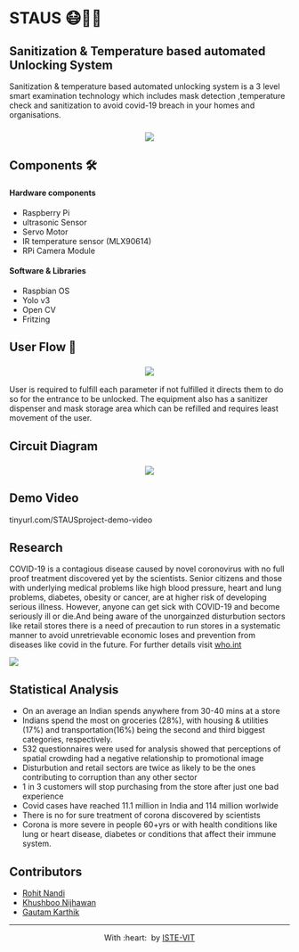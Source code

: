 # STAUS 😷:woman_technologist:
## Sanitization & Temperature based automated Unlocking System
Sanitization & temperature based automated unlocking system is a 3 level smart examination technology which includes mask detection ,temperature check and sanitization to avoid covid-19 breach in your homes and organisations.

<h3 align="center">
<img src="https://64.media.tumblr.com/f1c21ebccba902e43e15bc770b4296b4/20cfbe19b6cafa6b-35/s640x960/55cfc55d20eb4ae4e00b10fed37105e37f273eb4.jpg"></a>
  </h3>
  

## Components :hammer_and_wrench:
#### Hardware components 
-	Raspberry Pi
-	ultrasonic Sensor
-	Servo Motor
-	IR temperature sensor (MLX90614)
-	RPi Camera Module
#### Software & Libraries
-	Raspbian OS
- Yolo v3
- Open CV
- Fritzing

## User Flow 📃
<h3 align="center">
<img src="https://64.media.tumblr.com/3b606877e8e9f52413f1c29857c4c55c/95d0d9fc44171561-d7/s640x960/34b4591ac8e711951b8f692c5387848ac6908261.png"></a>
  </h3>
User is required to fulfill each parameter if not fulfilled it directs them to do so for the entrance to be unlocked.
The equipment also has a sanitizer dispenser and mask storage area which can be refilled and requires least movement of the user.



## Circuit Diagram
<h3 align="center">
<img src="https://64.media.tumblr.com/2877be26af8dd089f06e845b47735ed2/5a2be577dcd808e5-d0/s640x960/2d537b814eeb62072a3c1542a84f51186a7dfa96.png"></a>
  </h3>
  
## Demo Video 
tinyurl.com/STAUSproject-demo-video
  
## Research
COVID-19 is a contagious disease caused by novel coronovirus with no full proof treatment discovered yet by the scientists. Senior citizens and those with underlying medical problems like high blood pressure, heart and lung problems, diabetes, obesity or cancer, are at higher risk of developing serious illness. However, anyone can get sick with COVID-19 and become seriously ill or die.And being aware of the unorgainzed disturbution sectors like retail stores there is a need of precaution to run stores in a systematic manner to avoid unretrievable economic loses and prevention from diseases like covid in the future.
For further details visit [who.int](https://www.who.int/health-topics/coronavirus#tab=tab_1)

<a href="https://github.com/a-ma-n/Rahat"><img src="https://64.media.tumblr.com/9cec61b05e8977d49a0878d2c117f777/5b3c38bf1930bf2b-87/s1280x1920/bc10cf60fb42a27317a165d2abb737d626b2e74b.jpg"></a>


## Statistical Analysis

   - On an average an Indian spends anywhere from 30-40 mins at a store
   - Indians spend the most on groceries (28%), with housing & utilities (17%) and transportation(16%) being the second and third biggest categories, respectively.
   - 532 questionnaires were used for analysis showed that perceptions of spatial crowding had a negative relationship to promotional image
   - Disturbution and retail sectors are twice as likely to be the ones contributing to corruption than any other sector
   - 1 in 3 customers will stop purchasing from the store after just one bad experience
   - Covid cases have reached 11.1 million in India and 114 million worlwide
   - There is no for sure treatment of corona discovered by scientists
   - Corona is more severe in people 60+yrs or with health conditions like lung or heart disease, diabetes or conditions that affect their immune system.​
  
  
## Contributors
- <a href="https://www.linkedin.com/in/rohit-nandi-5707a4207/" target="_blank">Rohit Nandi</a>
- <a href="https://www.linkedin.com/in/khushboo-nijhawan-745682201" target="_blank">Khushboo Nijhawan</a>
- <a href="" target="_blank">Gautam Karthik</a>
- ---
  <p align="center">
	With :heart: &nbsp;by <a href="https://istevit.in/" target="_blank">ISTE-VIT</a>
</p>
